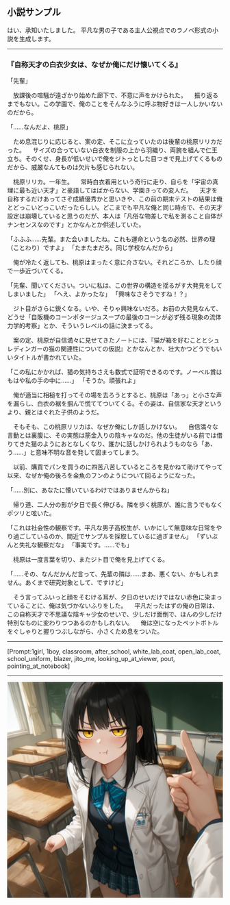 ## 小説サンプル

はい、承知いたしました。
平凡な男の子である主人公視点でのラノベ形式の小説を生成します。

---

### 『自称天才の白衣少女は、なぜか俺にだけ懐いてくる』

「先輩」

　放課後の喧騒が遠ざかり始めた廊下で、不意に声をかけられた。
　振り返るまでもない。この学園で、俺のことをそんなふうに呼ぶ物好きは一人しかいないのだから。

「……なんだよ、桃原」

　ため息混じりに応じると、案の定、そこに立っていたのは後輩の桃原リリカだった。
　サイズの合っていない白衣を制服の上から羽織り、両腕を組んで仁王立ち。そのくせ、身長が低いせいで俺をジトっとした目つきで見上げてくるものだから、威厳なんてものは欠片も感じられない。

　桃原リリカ。一年生。
　常時白衣着用という奇行に走り、自らを「宇宙の真理に最も近い天才」と豪語してはばからない、学園きっての変人だ。
　天才を自称するだけあってさぞ成績優秀かと思いきや、この前の期末テストの結果は俺とどっこいどっこいだったらしい。どこまでも平凡な俺と同じ時点で、その天才設定は崩壊していると思うのだが、本人は「凡俗な物差しで私を測ること自体がナンセンスなのです」とかなんとか供述していた。

「ふふふ……先輩。また会いましたね。これも運命という名の必然、世界の理（ことわり）ですよ」
「たまたまだろ。同じ学校なんだから」

　俺が冷たく返しても、桃原はまったく意に介さない。それどころか、したり顔で一歩近づいてくる。

「先輩、聞いてください。ついに私は、この世界の構造を揺るがす大発見をしてしまいました」
「へえ、よかったな」
「興味なさそうですね！？」

　ジト目がさらに鋭くなる。いや、そりゃ興味ないだろ。お前の大発見なんて、どうせ「自販機のコーンポタージュスープの最後のコーンが必ず残る現象の流体力学的考察」とか、そういうレベルの話に決まってる。

　案の定、桃原が自信満々に見せてきたノートには、『猫が箱を好むこととシュレディンガーの猫の関連性についての仮説』とかなんとか、壮大かつどうでもいいタイトルが書かれていた。

「この私にかかれば、猫の気持ちさえも数式で証明できるのです。ノーベル賞はもはや私の手の中に……」
「そうか。頑張れよ」

　俺が適当に相槌を打ってその場を去ろうとすると、桃原は「あっ」と小さな声を漏らし、白衣の裾を掴んで慌ててついてくる。その姿は、自信家な天才というより、親とはぐれた子供のようだ。

　そもそも、この桃原リリカは、なぜか俺にしか話しかけない。
　自信満々な言動とは裏腹に、その実態は筋金入りの陰キャなのだ。他の生徒がいる前では借りてきた猫のようにおとなしくなり、誰かに話しかけられようものなら「あ、う……」と意味不明な音を発して固まってしまう。

　以前、購買でパンを買うのに四苦八苦しているところを見かねて助けてやって以来、なぜか俺の後ろを金魚のフンのようについて回るようになった。

「……別に、あなたに懐いているわけではありませんからね」

　帰り道、二人分の影が夕日で長く伸びる。隣を歩く桃原が、誰に言うでもなくポツリと呟いた。

「これは社会性の観察です。平凡な男子高校生が、いかにして無意味な日常をやり過ごしているのか、間近でサンプルを採取しているに過ぎません」
「ずいぶんと失礼な観察だな」
「事実です。……でも」

　桃原は一度言葉を切り、またジト目で俺を見上げてくる。

「……その、なんだかんだ言って、先輩の隣は……まあ、悪くない、かもしれません。あくまで研究対象として、ですけど」

　そう言ってふいっと顔をそむける耳が、夕日のせいだけではない赤色に染まっていることに、俺は気づかないふりをした。
　平凡だったはずの俺の日常は、この自称天才で不思議な陰キャ少女のせいで、少しだけ面倒で、ほんの少しだけ特別なものに変わりつつあるのかもしれない。
　俺は空になったペットボトルをぐしゃりと握りつぶしながら、小さくため息をついた。

---
[Prompt:1girl, 1boy, classroom, after_school, white_lab_coat, open_lab_coat, school_uniform, blazer, jito_me, looking_up_at_viewer, pout, pointing_at_notebook]

---

![桃原リリカ](outputs/images/小説サンプル_桃原リリカ_20250709_122212.png)

